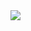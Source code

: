 <img src="https://github.com/taoste/Hello-World/blob/master/images/favicon-ico//cmbchina-ICON/1.ico?raw=true"/>

